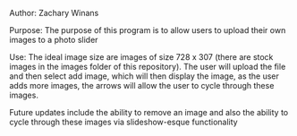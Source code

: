 Author:  Zachary Winans

Purpose:  The purpose of this program is to allow users to upload their own images to a photo slider

Use:  The ideal image size are images of size 728 x 307 (there are stock images in the images folder of this repository).
      The user will upload the file and then select add image, which will then display the image, as the user adds
      more images, the arrows will allow the user to cycle through these images.
      
Future updates include the ability to remove an image and also the ability to cycle through these images via slideshow-esque functionality
